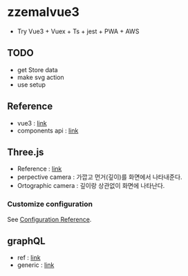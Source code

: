 # zzemalvue3
- Try Vue3 + Vuex + Ts + jest + PWA + AWS

## TODO
- get Store data
- make svg action
- use setup

## Reference
- vue3 : [link](https://v3.ko.vuejs.org/guide/migration/introduction.html)
- components api : [link](https://v3.ko.vuejs.org/ko-KR/guide/composition-api-introduction.html)

## Three.js
- Reference : [link](https://www.youtube.com/watch?v=xJAfLdUgdc4&list=PLjcjAqAnHd1EIxV4FSZIiJZvsdrBc1Xho)
- perpective camera : 가깝고 먼거(깊이)를 화면에서 나타내준다.
- Ortographic camera : 깊이랑 상관없이 화면에 나타난다.
### Customize configuration
See [Configuration Reference](https://cli.vuejs.org/config/).

## graphQL
- ref : [link](https://www.apollographql.com/docs/intro/platform)
- generic : [link](https://www.typescriptlang.org/ko/docs/handbook/2/generics.html)